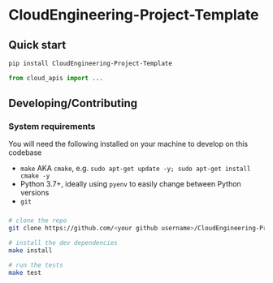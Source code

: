 # CloudEngineering-Project-Template

## Quick start

```bash
pip install CloudEngineering-Project-Template
```

```python
from cloud_apis import ...
```

## Developing/Contributing

### System requirements

You will need the following installed on your machine to develop on this codebase

- `make` AKA `cmake`, e.g. `sudo apt-get update -y; sudo apt-get install cmake -y`
- Python 3.7+, ideally using `pyenv` to easily change between Python versions
- `git`

### 

```bash
# clone the repo
git clone https://github.com/<your github username>/CloudEngineering-Project-Template.git

# install the dev dependencies
make install

# run the tests
make test
```
